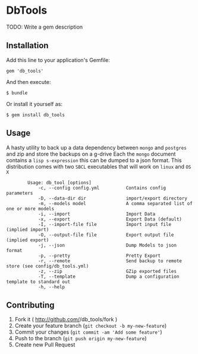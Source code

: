 # DbTools

TODO: Write a gem description

## Installation

Add this line to your application's Gemfile:

    gem 'db_tools'

And then execute:

    $ bundle

Or install it yourself as:

    $ gem install db_tools

## Usage

A hasty utility to back up a data dependency between `mongo` and `postgres` and zip and store the backups on a g-drive
Each the `mongo` document contains a  `lisp s-expression` this can be dumped to a json format. 
This distribution comes with two `SBCL` executables that will work on `linux` and `OS X`

            Usage: db_tool [options]
                -c, --config config.yml          Contains config parameters
                -D, --data-dir dir               import/export directory
                -m, --models model               A comma separated list of one or more models
                -i, --import                     Import Data
                -x, --export                     Export Data (default)
                -I, --import-file file           Import input file (implied import)
                -O, --output-file file           Export output file (implied export)
                -j, --json                       Dump Models to json format
                -p, --pretty                     Pretty Export
                -r, --remote                     Send backup to remote store (see config/db_tools.yml)
                -z, --zip                        GZip exported files
                -T, --template                   Dump a configuration template to standard out
                -h, --help

## Contributing

1. Fork it ( http://github.com/<my-github-username>/db_tools/fork )
2. Create your feature branch (`git checkout -b my-new-feature`)
3. Commit your changes (`git commit -am 'Add some feature'`)
4. Push to the branch (`git push origin my-new-feature`)
5. Create new Pull Request
